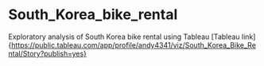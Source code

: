 # South_Korea_bike_rental
Exploratory analysis of South Korea bike rental using Tableau
[Tableau link]{https://public.tableau.com/app/profile/andy4341/viz/South_Korea_Bike_Rental/Story?publish=yes}
